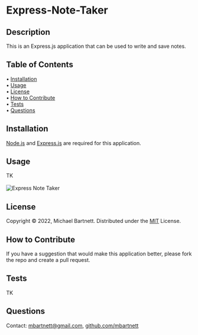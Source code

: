 # Express-Note-Taker

## Description

This is an Express.js application that can be used to write and save notes.

## Table of Contents

&bull; [Installation](#installation)<br>
&bull; [Usage](#usage)<br>
&bull; [License](#license)<br>
&bull; [How to Contribute](#how-to-contribute)<br>
&bull; [Tests](#tests)<br>
&bull; [Questions](#questions)

## Installation

[Node.js](https://nodejs.org/en/) and [Express.js](https://expressjs.com/) are required for this application. 

## Usage

TK<br><br>![Express Note Taker](./assets/Express-Note-Taker.png)

## License

Copyright © 2022, Michael Bartnett. Distributed under the [MIT](https://opensource.org/licenses/MIT) License.

## How to Contribute

If you have a suggestion that would make this application better, please fork the repo and create a pull request.

## Tests

TK

## Questions

Contact: mbartnett@gmail.com, [github.com/mbartnett](https://github.com/mbartnett)    